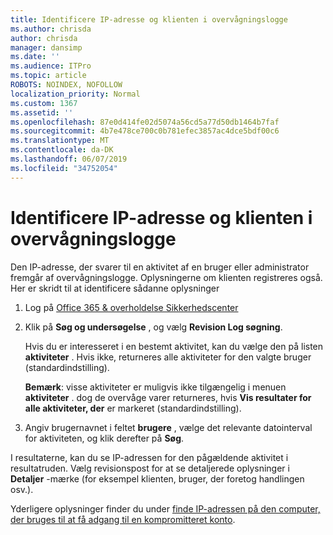 ```yaml
---
title: Identificere IP-adresse og klienten i overvågningslogge
ms.author: chrisda
author: chrisda
manager: dansimp
ms.date: ''
ms.audience: ITPro
ms.topic: article
ROBOTS: NOINDEX, NOFOLLOW
localization_priority: Normal
ms.custom: 1367
ms.assetid: ''
ms.openlocfilehash: 87e0d414fe02d5074a56cd5a77d50db1464b7faf
ms.sourcegitcommit: 4b7e478ce700c0b781efec3857ac4dce5bdf00c6
ms.translationtype: MT
ms.contentlocale: da-DK
ms.lasthandoff: 06/07/2019
ms.locfileid: "34752054"
---
```

# <a name="identify-ip-address-and-client-in-audit-logs"></a>Identificere IP-adresse og klienten i overvågningslogge

Den IP-adresse, der svarer til en aktivitet af en bruger eller administrator fremgår af overvågningslogge. Oplysningerne om klienten registreres også. Her er skridt til at identificere sådanne oplysninger

1. Log på [Office 365 & overholdelse Sikkerhedscenter](https://protection.office.com/)

2. Klik på **Søg og undersøgelse** , og vælg **Revision Log søgning**.

   Hvis du er interesseret i en bestemt aktivitet, kan du vælge den på listen **aktiviteter** . Hvis ikke, returneres alle aktiviteter for den valgte bruger (standardindstilling).

   **Bemærk**: visse aktiviteter er muligvis ikke tilgængelig i menuen **aktiviteter** . dog de overvåge varer returneres, hvis **Vis resultater for alle aktiviteter, der** er markeret (standardindstilling).

3. Angiv brugernavnet i feltet **brugere** , vælge det relevante datointerval for aktiviteten, og klik derefter på **Søg**.

I resultaterne, kan du se IP-adressen for den pågældende aktivitet i resultatruden. Vælg revisionspost for at se detaljerede oplysninger i **Detaljer** -mærke (for eksempel klienten, bruger, der foretog handlingen osv.).

Yderligere oplysninger finder du under [finde IP-adressen på den computer, der bruges til at få adgang til en kompromitteret konto](https://docs.microsoft.com/office365/securitycompliance/auditing-troubleshooting-scenarios#finding-the-ip-address-of-the-computer-used-to-access-a-compromised-account).

